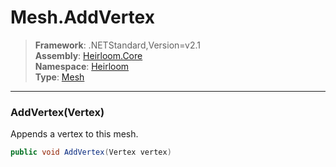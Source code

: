 # Mesh.AddVertex

> **Framework**: .NETStandard,Version=v2.1  
> **Assembly**: [Heirloom.Core][0]  
> **Namespace**: [Heirloom][0]  
> **Type**: [Mesh][1]

--------------------------------------------------------------------------------

### AddVertex(Vertex)

Appends a vertex to this mesh.

```cs
public void AddVertex(Vertex vertex)
```

[0]: ../Heirloom.Core.md
[1]: Heirloom.Mesh.md
